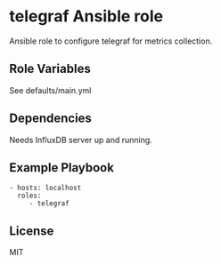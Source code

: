 telegraf Ansible role
==============================

Ansible role to configure telegraf for metrics collection.

Role Variables
--------------

See defaults/main.yml

Dependencies
------------

Needs InfluxDB server up and running.

Example Playbook
----------------


    - hosts: localhost
      roles:
         - telegraf

License
-------

MIT

